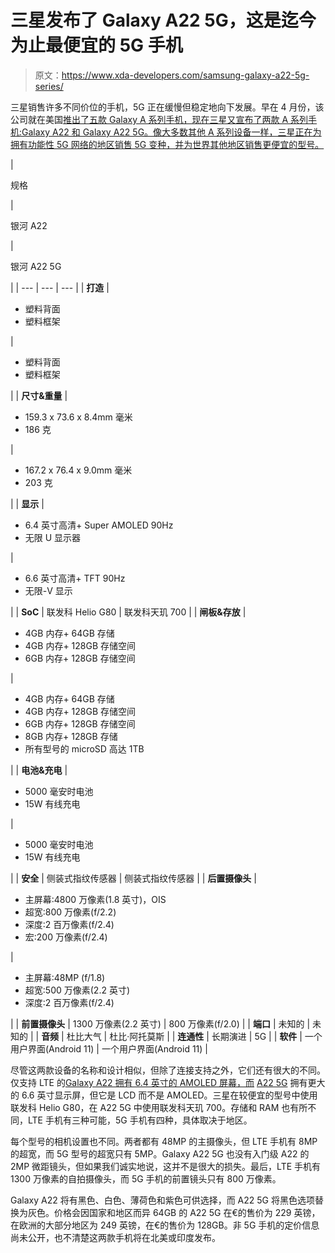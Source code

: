 # 三星发布了 Galaxy A22 5G，这是迄今为止最便宜的 5G 手机

> 原文：<https://www.xda-developers.com/samsung-galaxy-a22-5g-series/>

三星销售许多不同价位的手机，5G 正在缓慢但稳定地向下发展。早在 4 月份，该公司就在美国[推出了五款 Galaxy A 系列手机，现在三星又宣布了两款 A 系列手机:Galaxy A22 和 Galaxy A22 5G。像大多数其他 A 系列设备一样，三星正在为拥有功能性 5G 网络的地区销售 5G 变种，并为世界其他地区销售更便宜的型号。](https://www.xda-developers.com/samsung-galaxy-a52-5g-a42-a32-a12-a02s-smartphone-usa-launch/)

| 

规格

 | 

银河 A22

 | 

银河 A22 5G

 |
| --- | --- | --- |
| **打造** | 

*   塑料背面
*   塑料框架

 | 

*   塑料背面
*   塑料框架

 |
| **尺寸&重量** | 

*   159.3 x 73.6 x 8.4mm 毫米
*   186 克

 | 

*   167.2 x 76.4 x 9.0mm 毫米
*   203 克

 |
| **显示** | 

*   6.4 英寸高清+ Super AMOLED 90Hz
*   无限 U 显示器

 | 

*   6.6 英寸高清+ TFT 90Hz
*   无限-V 显示

 |
| **SoC** | 联发科 Helio G80 | 联发科天玑 700 |
| **闸板&存放** | 

*   4GB 内存+ 64GB 存储
*   4GB 内存+ 128GB 存储空间
*   6GB 内存+ 128GB 存储空间

 | 

*   4GB 内存+ 64GB 存储
*   4GB 内存+ 128GB 存储空间
*   6GB 内存+ 128GB 存储空间
*   8GB 内存+ 128GB 存储
*   所有型号的 microSD 高达 1TB

 |
| **电池&充电** | 

*   5000 毫安时电池
*   15W 有线充电

 | 

*   5000 毫安时电池
*   15W 有线充电

 |
| **安全** | 侧装式指纹传感器 | 侧装式指纹传感器 |
| **后置摄像头** | 

*   主屏幕:4800 万像素(1.8 英寸)，OIS
*   超宽:800 万像素(f/2.2)
*   深度:2 百万像素(f/2.4)
*   宏:200 万像素(f/2.4)

 | 

*   主屏幕:48MP (f/1.8)
*   超宽:500 万像素(2.2 英寸)
*   深度:2 百万像素(f/2.4)

 |
| **前置摄像头** | 1300 万像素(2.2 英寸) | 800 万像素(f/2.0) |
| **端口** | 未知的 | 未知的 |
| **音频** | 杜比大气 | 杜比·阿托莫斯 |
| **连通性** | 长期演进 | 5G |
| **软件** | 一个用户界面(Android 11) | 一个用户界面(Android 11) |

尽管这两款设备的名称和设计相似，但除了连接支持之外，它们还有很大的不同。仅支持 LTE 的[Galaxy A22 拥有 6.4 英寸的 AMOLED 屏幕，而](https://www.samsungmobilepress.com/mediaresources/galaxy_a22/techspecs) [A22 5G](https://www.samsungmobilepress.com/mediaresources/galaxy_a22_5g/techspecs) 拥有更大的 6.6 英寸显示屏，但它是 LCD 而不是 AMOLED。三星在较便宜的型号中使用联发科 Helio G80，在 A22 5G 中使用联发科天玑 700。存储和 RAM 也有所不同，LTE 手机有三种可能，5G 手机有四种，具体取决于地区。

每个型号的相机设置也不同。两者都有 48MP 的主摄像头，但 LTE 手机有 8MP 的超宽，而 5G 型号的超宽只有 5MP。Galaxy A22 5G 也没有入门级 A22 的 2MP 微距镜头，但如果我们诚实地说，这并不是很大的损失。最后，LTE 手机有 1300 万像素的自拍摄像头，而 5G 手机的前置镜头只有 800 万像素。

Galaxy A22 将有黑色、白色、薄荷色和紫色可供选择，而 A22 5G 将黑色选项替换为灰色。价格会因国家和地区而异 64GB 的 A22 5G 在€的售价为 229 英镑，在欧洲的大部分地区为 249 英镑，在€的售价为 128GB。非 5G 手机的定价信息尚未公开，也不清楚这两款手机将在北美或印度发布。